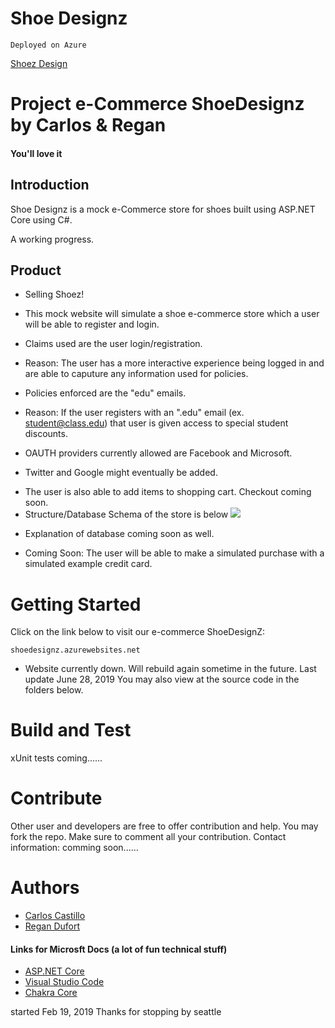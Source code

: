 # Shoe Designz
```
Deployed on Azure
```
[Shoez Design](shoedesignz.azurewebsites.net)

# Project e-Commerce ShoeDesignz by Carlos & Regan
#### You'll love it

## Introduction
Shoe Designz is a mock e-Commerce store for shoes built using ASP.NET Core using C#.

A working progress.

## Product
* Selling Shoez!
- This mock website will simulate a shoe e-commerce store which a user will be able to register and login.

- Claims used are the user login/registration.
* Reason: The user has a more interactive experience being logged in and are able to caputure any information used for policies.

- Policies enforced are the "edu" emails.
* Reason: If the user registers with an ".edu" email (ex. student@class.edu) that user is given access to special student discounts.

- OAUTH providers currently allowed are Facebook and Microsoft.
* Twitter and Google might eventually be added.

- The user is also able to add items to shopping cart.  Checkout coming soon.
- Structure/Database Schema of the store is below
![](ShoeDesignz/wwwroot/Images/image_pending.png?raw=true)
* Explanation of database coming soon as well.

- Coming Soon: The user will be able to make a simulated purchase with a simulated example credit card. 

# Getting Started
Click on the link below to visit our e-commerce ShoeDesignZ:
```
shoedesignz.azurewebsites.net
```
* Website currently down.  Will rebuild again sometime in the future.  Last update June 28, 2019
You may also view at the source code in the folders below.

# Build and Test
xUnit tests coming......

# Contribute
Other user and developers are free to offer contribution and help.  You may fork the repo. 
Make sure to comment all your contribution.
Contact information:  comming soon......

# Authors
* [Carlos Castillo](https://github.com/castillocarlosr)
* [Regan Dufort](https://github.com/bigrig72)

#### Links for Microsft Docs  (a lot of fun technical stuff)
- [ASP.NET Core](https://github.com/aspnet/Home)
- [Visual Studio Code](https://github.com/Microsoft/vscode)
- [Chakra Core](https://github.com/Microsoft/ChakraCore)

started Feb 19, 2019
Thanks for stopping by seattle